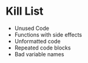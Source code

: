 Kill List
========
* Unused Code 
* Functions with side effects
* Unformatted code
* Repeated code blocks
* Bad variable names
